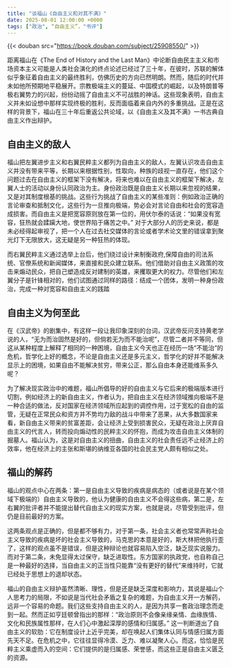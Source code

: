 ```yaml
---
title: "谈福山《自由主义和对其不满》"
date: 2025-08-01 12:00:00 +0000
tags: ["政治", “自由主义”，"书评"]
---
```

{{< douban src="https://book.douban.com/subject/25908550/" >}}


距离福山在《The End of History and the Last Man》中论断自由民主主义和市场资本主义可能是人类社会演化的终点论述已经过了三十年，在彼时，苏联的解体似乎象征着自由主义的最终胜利，仿佛历史的方向已然明朗。然而，随后的时代并未如他所预期地平稳展开。宗教极端主义的蔓延、中国模式的崛起，以及特朗普等极右翼势力的兴起，纷纷动摇了自由主义不可战胜的神话。这些现象表明，自由主义并未如设想中那样实现终极的胜利，反而面临着来自内外的多重挑战。正是在这样的背景下，福山在三十年后重返公共论域，以《自由主义及其不满》一书古典自由主义作出辩护。

## 自由主义的敌人

福山把左翼进步主义和右翼民粹主义都列为自由主义的敌人，左翼认识攻击自由主义并没有带来平等，长期以来根据性别，性取向，种族的歧视一直存在，他们这个问题过去在自由主义的框架下没有解决，将来也难以在自由主义的框架下解决，左翼人士的活动以身份认同政治为主。身份政治既是自由主义长期以来忽视的结果，又是对其制度根基的挑战。这些行为挑战了自由主义的某些准则：例如政治正确的言论审查和抵制文化，这些行为一旦推向极端，势必会对言论自由和社会的宽容造成损害。而自由主义是把宽容原则放在第一位的，用伏尔泰的话说：“如果没有宽容，狂热就会蹂躏大地，使世界陷于痛苦之中。” 对于大部分人的历史来说，都是未必经得起审视了，把一个人在过去社交媒体的言论或者学术论文里的错误拿到聚光灯下无限放大，这无疑是另一种狂热的体现。

而右翼民粹主义通过选举上台后，他们绕过设计来制衡政府,保障自由的司法系统、官僚系统和新闻媒体，来直接和民众建立联系。他们借助对自由主义政策的攻击来煽动民众，把自己塑造成反对建制的英雄，来攫取更大的权力。尽管他们和左翼分子是针锋相对的，他们试图通过同样的路径：结成一个团体，发明一种身份政治，完成一种对宽容和自由主义的践踏

## 自由主义为何至此

在《汉武帝》的剧集中，有这样一段让我印象深刻的台词，汉武帝反问支持黄老学说的人，“无为而治固然是好的，但倘若无为而不能治呢”，尽管二者并不等同，但这从某种程度上解释了相同的一种困境，自由主义今天也正在经历一场“不能治”的危机，哲学化上好的概念，不论是自由主义还是多元主义，哲学化的好并不能解决显示上的困境，如果自由不能解决贫穷，带来公正，那么自由本身还能维系多久呢？

为了解决现实政治中的难题，福山所倡导的好的自由主义与它后来的极端版本进行切割，例如经济上的新自由主义，作者认为，把自由主义在经济领域推向极端不是一种合适的做法，反对国家在经济领域所应起到的调控作用，过于宽松的自由的监管，无疑在正常民众和资方并不势均力敌的战斗中带来了恶果，从大多数国家来看，新自由主义带来的贫富差距，会让经济上受到损害民众，无疑在政治上厌弃自由主义的代言人，转而投向煽动性的民粹主义的怀抱，而成为攻击自由主义体制的掘墓人。福山认为，这是对自由主义的扭曲，自由主义的社会责任远不止经济上的效率，他在经济上的主张和斯堪的纳维亚各国的社会民主党人颇有相似之处。

## 福山的解药

福山的观点中心在两条：第一是自由主义导致的疾病是病态的（或者说是在某个领域下极端的）自由主义导致的，他认为健康的自由主义不会得这些病，第二是，左右翼的批评者并不能提出替代自由主义的现实方案，也就是说，尽管受到批评，但仍是目前最好的方案。

这两条观点是正确的，但是都不够有力，对于第一条，社会主义者也常常声称社会主义导致的疾病是坏的社会主义导致的，马克思的本意是好的，斯大林把他执行歪了，这样的观点虽不是错误，但是这种辩论也就容易陷入空泛，缺乏现实说服力。而对于第二条，未免显得太过保守，缺乏进取性。东方国家的执政党，也自称自己是一种最好的选择，当自由主义的正当性只能靠“没有更好的替代”来维持时，它就已经处于思想上的退却状态。

福山的自由主义辩护虽然清晰、理性，但是还是缺乏深度和影响力，其说是福山个人思考力的局限，不如说是当代社会矛盾之复杂的难题，为自由主义开一方解药，远非一个容易的命题。我们这些支持自由主义的人，是因为共享一套政治理念而走到一起。然而正如亨廷顿曾指出的那样：“政治原则不会像亲缘亲情、血缘族情、文化和民族属性那样，在人们心中激起深厚的感情和归属感。” 这一判断道出了自由主义的软肋：它在制度设计上近乎完美，却在唤起人们集体认同与情感归属方面先天不足。在危机之中，它往往显得冷漠、乏力、难以凝聚人心。而这，恰恰是民粹主义乘虚而入的空间：它们提供的是归属感、荣誉感，而这些正是自由主义匮乏的资源。